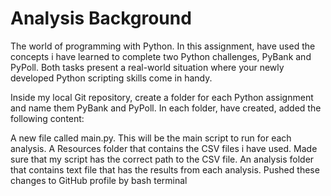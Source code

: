 # Analysis Background
The world of programming with Python. 
In this assignment, have used the concepts i have learned to complete two Python challenges, 
PyBank and PyPoll. Both tasks present a real-world situation where your newly developed Python scripting skills come in handy.

Inside my local Git repository, create a folder for each Python assignment and name them PyBank and PyPoll.
In each folder, have created, added the following content:

A new file called main.py. This will be the main script to run for each analysis.
A Resources folder that contains the CSV files i have used. Made sure that my script has the correct path to the CSV file.
An analysis folder that contains text file that has the results from each analysis.
Pushed these changes to GitHub profile by bash terminal
